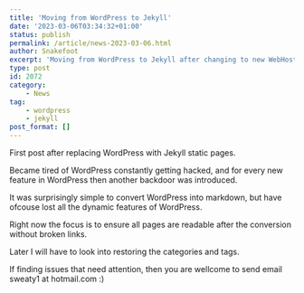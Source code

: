 ```yaml
---
title: 'Moving from WordPress to Jekyll'
date: '2023-03-06T03:34:32+01:00'
status: publish
permalink: /article/news-2023-03-06.html
author: Snakefoot
excerpt: 'Moving from WordPress to Jekyll after changing to new WebHost'
type: post
id: 2072
category:
    - News
tag:
    - wordpress
    - jekyll
post_format: []
---
```

First post after replacing WordPress with Jekyll static pages.

Became tired of WordPress constantly getting hacked, and for every new feature in WordPress then another backdoor was introduced.

It was surprisingly simple to convert WordPress into markdown, but have ofcouse lost all the dynamic features of WordPress.

Right now the focus is to ensure all pages are readable after the conversion without broken links.

Later I will have to look into restoring the categories and tags.

If finding issues that need attention, then you are wellcome to send email sweaty1 at hotmail.com :)